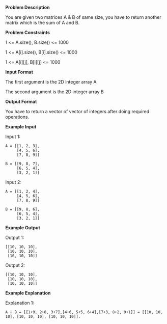 **Problem Description**

You are given two matrices A & B of same size, you have to return another matrix which is the sum of A and B.

**Problem Constraints**

1 <= A.size(), B.size() <= 1000

1 <= A[i].size(), B[i].size() <= 1000

1 <= A[i][j], B[i][j] <= 1000

**Input Format**

The first argument is the 2D integer array A

The second argument is the 2D integer array B

**Output Format**

You have to return a vector of vector of integers after doing required operations.

**Example Input**

Input 1:

```
A = [[1, 2, 3],
     [4, 5, 6],
     [7, 8, 9]]

B = [[9, 8, 7],
     [6, 5, 4],
     [3, 2, 1]]

```

Input 2:

```
A = [[1, 2, 4],
     [4, 5, 6],
     [7, 8, 9]]

B = [[9, 8, 6],
     [6, 5, 4],
     [3, 2, 1]]

```

**Example Output**

Output 1:

```
[[10, 10, 10],
 [10, 10, 10],
 [10, 10, 10]]
```

Output 2:

```
[[10, 10, 10],
 [10, 10, 10],
 [10, 10, 10]]
```

**Example Explanation**

Explanation 1:

```
A + B = [[1+9, 2+8, 3+7],[4+6, 5+5, 6+4],[7+3, 8+2, 9+1]] = [[10, 10, 10], [10, 10, 10], [10, 10, 10]].
```
